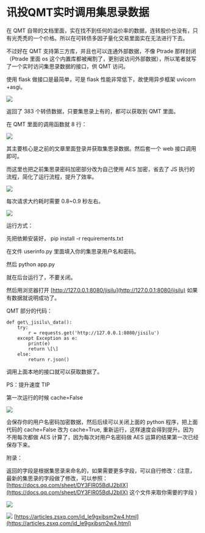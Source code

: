 # 讯投QMT实时调用集思录数据
在 QMT 自带的文档里面，实在找不到任何的溢价率的数据，连转股价也没有，只有光秃秃的一个价格。所以在可转债多因子量化交易里面实在无法进行下去。

不过好在 QMT 支持第三方库，并且也可以连通外部数据，不像 Ptrade 那样封闭（Ptrade 里面 os 这个内置库都被阉割了，更别说访问外部数据），所以笔者就写了一个实时访问集思录数据的接口，供 QMT 访问。

使用 flask 做接口是最简单，可是 flask 性能非常低下，故使用异步框架 uvicorn +asgi。

![](https://article-images.zsxq.com/Fs24JX-JY6aP5vrG_8b7o3yqlGiK)

返回了 383 个转债数据，只要集思录上有的，都可以获取到 QMT 里面。

在 QMT 里面的调用函数就 8 行：

![](https://article-images.zsxq.com/Fszc0mmmYOuABQQY4ZMggeiUTkoN)

其主要核心是之前的文章里面登录并获取集思录数据。然后套一个 web 接口调用即可。

而这里也把之前集思录密码加密部分改为自己使用 AES 加密，省去了 JS 执行的流程，简化了运行流程，提升了效率。

![](https://article-images.zsxq.com/FpgB93stxb1825IaPAVOKtl4azQo)

每次请求大约耗时需要 0.8~0.9 秒左右。

![](https://article-images.zsxq.com/FqwpqWCuMxrpIOGvmXsoaGO20BWu)

运行方式：

先把依赖安装好， pip install -r requirements.txt

在文件 userinfo.py 里面填入你的集思录用户名和密码。

然后 python app.py

就在后台运行了，不要关闭。

然后用浏览器打开 [http://127.0.0.1:8080/jisilu](http://127.0.0.1:8080/jisilu) 如果有数据就说明成功了。

QMT 部分的代码：

```
def get\_jisilu\_data():
	try:
		r = requests.get('http://127.0.0.1:8080/jisilu')
	except Exception as e:
		print(e)
		return \[\]
	else:
		return r.json()

```

调用上面本地的接口就可以获取数据了。

PS：提升速度 TIP

第一次运行的时候 cache=False

![](https://article-images.zsxq.com/FrPU2pn5JDIGvbggqJF_UK1Od0Bp)

会保存你的用户名密码加密数据，然后后续可以关闭上面的 python 程序，把上面代码的 cache=False 改为 cache=True, 重新运行，这样速度会得到提升。因为不用每次都做 AES 计算了，因为每次对用户名密码做 AES 运算的结果第一次已经保存下来。

附录：

返回的字段是根据集思录来命名的，如果需要更多字段，可以自行修改：(注意，最新的集思录的字段做了修改，可以参照： [https://docs.qq.com/sheet/DY3FlR05BdlJ2bllX](https://docs.qq.com/sheet/DY3FlR05BdlJ2bllX) 这个文件来取你需要的字段 )

![](https://article-images.zsxq.com/FkTiER6hnhFFq-0GgPN8P2_ZnK2f)

![](https://article-images.zsxq.com/FszcaMsUCs3NypNBuakkvHMi8Gr-) 
 [https://articles.zsxq.com/id_le9gxibsm2w4.html](https://articles.zsxq.com/id_le9gxibsm2w4.html)

